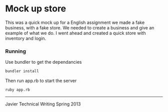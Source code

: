 # Mock up store
This was a quick mock up for a English assignment we made a fake
business, with a fake store. We needed to create a business and give
an example of what we do. I went ahead and created a quick store with
inventory and login. 



### Running

Use bundler to get the dependancies
```bash
bundler install
```

Then run app.rb to start the server
```bash
ruby app.rb
```


---
Javier
Technical Writing Spring 2013 


